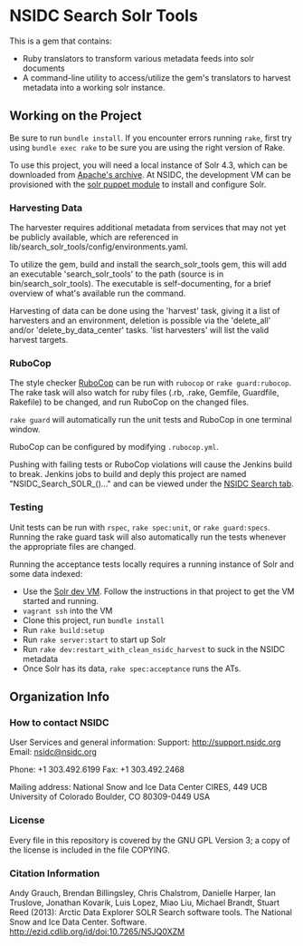 # NSIDC Search Solr Tools

This is a gem that contains:

* Ruby translators to transform various metadata feeds into solr documents
* A command-line utility to access/utilize the gem's translators to harvest
   metadata into a working solr instance.

## Working on the Project

Be sure to run `bundle install`. If you encounter errors running `rake`, first
try using `bundle exec rake` to be sure you are using the right version of Rake.

To use this project, you will need a local instance of Solr 4.3, which can be
downloaded from
[Apache's archive](https://archive.apache.org/dist/lucene/solr/4.3.0/). At
NSIDC, the development VM can be provisioned with the
[solr puppet module](https://bitbucket.org/nsidc/puppet-solr/) to install and
configure Solr.

### Harvesting Data

The harvester requires additional metadata from services that may not yet be
publicly available, which are referenced in
lib/search_solr_tools/config/environments.yaml.

To utilize the gem, build and install the search_solr_tools gem, this will add
an executable 'search_solr_tools' to the path (source is in
bin/search_solr_tools). The executable is self-documenting, for a brief overview
of what's available run the command.

Harvesting of data can be done using the 'harvest' task, giving it a list of
harvesters and an environment, deletion is possible via the 'delete_all' and/or
'delete_by_data_center' tasks.   'list harvesters' will list the valid harvest
targets.


### RuboCop

The style checker [RuboCop](https://github.com/bbatsov/rubocop) can be run with
`rubocop` or `rake guard:rubocop`. The rake task will also watch for ruby files
(.rb, .rake, Gemfile, Guardfile, Rakefile) to be changed, and run RuboCop on the
changed files.

`rake guard` will automatically run the unit tests and RuboCop in one terminal
window.

RuboCop can be configured by modifying `.rubocop.yml`.

Pushing with failing tests or RuboCop violations will cause the Jenkins build to
break. Jenkins jobs to build and deply this project are named
"NSIDC_Search_SOLR_()…" and can be viewed under the
[NSIDC Search tab](https://scm.nsidc.org/jenkins/view/NSIDC%20Search/).

### Testing

Unit tests can be run with `rspec`, `rake spec:unit`, or `rake guard:specs`.
Running the rake guard task will also automatically run the tests whenever the
appropriate files are changed.

Running the acceptance tests locally requires a running instance of Solr and
some data indexed:

* Use the [Solr dev VM](https://bitbucket.org/nsidc/dev-vm-search). Follow the
  instructions in that project to get the VM started and running.
* `vagrant ssh` into the VM
* Clone this project, run `bundle install`
* Run `rake build:setup`
* Run `rake server:start` to start up Solr
* Run `rake dev:restart_with_clean_nsidc_harvest` to suck in the NSIDC metadata
* Once Solr has its data, `rake spec:acceptance` runs the ATs.

## Organization Info

### How to contact NSIDC

User Services and general information:
Support: http://support.nsidc.org
Email: nsidc@nsidc.org

Phone: +1 303.492.6199
Fax: +1 303.492.2468

Mailing address:
National Snow and Ice Data Center
CIRES, 449 UCB
University of Colorado
Boulder, CO 80309-0449 USA

### License

Every file in this repository is covered by the GNU GPL Version 3; a copy of the
license is included in the file COPYING.

### Citation Information

Andy Grauch, Brendan Billingsley, Chris Chalstrom, Danielle Harper, Ian
Truslove, Jonathan Kovarik, Luis Lopez, Miao Liu, Michael Brandt, Stuart Reed
(2013): Arctic Data Explorer SOLR Search software tools. The National Snow and
Ice Data Center. Software. http://ezid.cdlib.org/id/doi:10.7265/N5JQ0XZM
